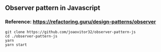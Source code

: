 ## Observer pattern in Javascript

### Reference: https://refactoring.guru/design-patterns/observer

```
git clone https://github.com/joaovitor32/observer-pattern-js
cd ./observer-pattern-js
yarn 
yarn start
```